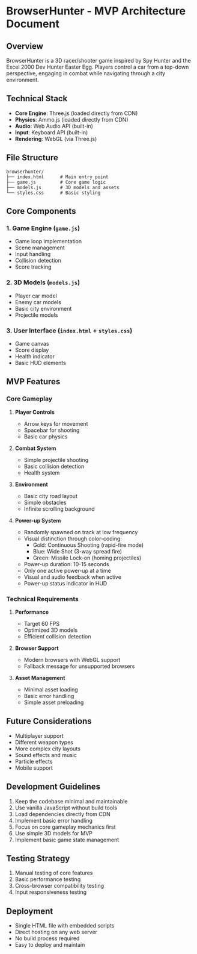 # BrowserHunter - MVP Architecture Document

## Overview
BrowserHunter is a 3D racer/shooter game inspired by Spy Hunter and the Excel 2000 Dev Hunter Easter Egg. Players control a car from a top-down perspective, engaging in combat while navigating through a city environment.

## Technical Stack
- **Core Engine**: Three.js (loaded directly from CDN)
- **Physics**: Ammo.js (loaded directly from CDN)
- **Audio**: Web Audio API (built-in)
- **Input**: Keyboard API (built-in)
- **Rendering**: WebGL (via Three.js)

## File Structure
```
browserhunter/
├── index.html      # Main entry point
├── game.js         # Core game logic
├── models.js       # 3D models and assets
└── styles.css      # Basic styling
```

## Core Components

### 1. Game Engine (`game.js`)
- Game loop implementation
- Scene management
- Input handling
- Collision detection
- Score tracking

### 2. 3D Models (`models.js`)
- Player car model
- Enemy car models
- Basic city environment
- Projectile models

### 3. User Interface (`index.html` + `styles.css`)
- Game canvas
- Score display
- Health indicator
- Basic HUD elements

## MVP Features

### Core Gameplay
1. **Player Controls**
   - Arrow keys for movement
   - Spacebar for shooting
   - Basic car physics

2. **Combat System**
   - Simple projectile shooting
   - Basic collision detection
   - Health system

3. **Environment**
   - Basic city road layout
   - Simple obstacles
   - Infinite scrolling background

4. **Power-up System**
   - Randomly spawned on track at low frequency
   - Visual distinction through color-coding:
     * Gold: Continuous Shooting (rapid-fire mode)
     * Blue: Wide Shot (3-way spread fire)
     * Green: Missile Lock-on (homing projectiles)
   - Power-up duration: 10-15 seconds
   - Only one active power-up at a time
   - Visual and audio feedback when active
   - Power-up status indicator in HUD

### Technical Requirements
1. **Performance**
   - Target 60 FPS
   - Optimized 3D models
   - Efficient collision detection

2. **Browser Support**
   - Modern browsers with WebGL support
   - Fallback message for unsupported browsers

3. **Asset Management**
   - Minimal asset loading
   - Basic error handling
   - Simple asset preloading

## Future Considerations
- Multiplayer support
- Different weapon types
- More complex city layouts
- Sound effects and music
- Particle effects
- Mobile support

## Development Guidelines
1. Keep the codebase minimal and maintainable
2. Use vanilla JavaScript without build tools
3. Load dependencies directly from CDN
4. Implement basic error handling
5. Focus on core gameplay mechanics first
6. Use simple 3D models for MVP
7. Implement basic game state management

## Testing Strategy
1. Manual testing of core features
2. Basic performance testing
3. Cross-browser compatibility testing
4. Input responsiveness testing

## Deployment
- Single HTML file with embedded scripts
- Direct hosting on any web server
- No build process required
- Easy to deploy and maintain 